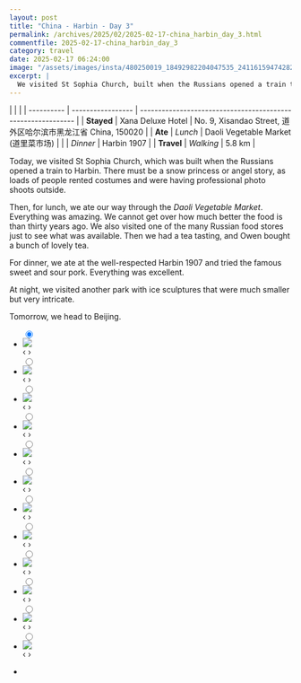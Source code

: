 ```yaml
---
layout: post
title: "China - Harbin - Day 3"
permalink: /archives/2025/02/2025-02-17-china_harbin_day_3.html
commentfile: 2025-02-17-china_harbin_day_3
category: travel
date: 2025-02-17 06:24:00
image: "/assets/images/insta/480250019_18492982204047535_241161594742827272_n_18060126862802770.jpg"
excerpt: |
  We visited St Sophia Church, built when the Russians opened a train to Harbin.
---
```


|            |                   |
| ---------- | ----------------- | ------------------------------------------------------------ |
| **Stayed** | Xana Deluxe Hotel | No. 9, Xisandao Street, 道外区哈尔滨市黑龙江省 China, 150020 |
| **Ate** | _Lunch_ | Daoli Vegetable Market (道里菜市场)                          |
|            | _Dinner_ | Harbin 1907                                                  |
| **Travel** | _Walking_ | 5.8 km                                                       |

Today, we visited St Sophia Church, which was built when the Russians opened a train to Harbin. There must be a snow princess or angel story, as loads of people rented costumes and were having professional photo shoots outside.

Then, for lunch, we ate our way through the _Daoli Vegetable Market_. Everything was amazing. We cannot get over how much better the food is than thirty years ago. We also visited one of the many Russian food stores just to see what was available. Then we had a tea tasting, and Owen bought a bunch of lovely tea.

For dinner, we ate at the well-respected Harbin 1907 and tried the famous sweet and sour pork. Everything was excellent.

At night, we visited another park with ice sculptures that were much smaller but very intricate.

Tomorrow, we head to Beijing.

<ul class="slides">
    <input type="radio" name="radio-btn" id="img-1" checked="checked" />
    <li class="slide-container">
        <div class="slide">
          <a href="/assets/images/insta/480084438_18492982420047535_151145146368953179_n_17896320489152876.jpg"><img src="/assets/images/insta/480084438_18492982420047535_151145146368953179_n_17896320489152876.jpg" /></a>
        </div>
    <div class="nav">
      <label for="img-12" class="prev">&#x2039;</label>
      <label for="img-2" class="next">&#x203a;</label>
    </div>
    </li>
        <input type="radio" name="radio-btn" id="img-2"  />
    <li class="slide-container">
        <div class="slide">
          <a href="/assets/images/insta/479901292_18492982435047535_5648828820117027815_n_18033472403263404.jpg"><img src="/assets/images/insta/479901292_18492982435047535_5648828820117027815_n_18033472403263404.jpg" /></a>
        </div>
    <div class="nav">
      <label for="img-1" class="prev">&#x2039;</label>
      <label for="img-3" class="next">&#x203a;</label>
    </div>
    </li>
        <input type="radio" name="radio-btn" id="img-3"  />
    <li class="slide-container">
        <div class="slide">
          <a href="/assets/images/insta/480242583_18492982477047535_47360446368208167_n_18037796138420966.jpg"><img src="/assets/images/insta/480242583_18492982477047535_47360446368208167_n_18037796138420966.jpg" /></a>
        </div>
    <div class="nav">
      <label for="img-2" class="prev">&#x2039;</label>
      <label for="img-4" class="next">&#x203a;</label>
    </div>
    </li>
        <input type="radio" name="radio-btn" id="img-4"  />
    <li class="slide-container">
        <div class="slide">
          <a href="/assets/images/insta/480237553_18492982489047535_8900724226246987212_n_17962658135855328.jpg"><img src="/assets/images/insta/480237553_18492982489047535_8900724226246987212_n_17962658135855328.jpg" /></a>
        </div>
    <div class="nav">
      <label for="img-3" class="prev">&#x2039;</label>
      <label for="img-5" class="next">&#x203a;</label>
    </div>
    </li>
        <input type="radio" name="radio-btn" id="img-5"  />
    <li class="slide-container">
        <div class="slide">
          <a href="/assets/images/insta/480215230_18492982501047535_8756146951044285353_n_18020995802438249.jpg"><img src="/assets/images/insta/480215230_18492982501047535_8756146951044285353_n_18020995802438249.jpg" /></a>
        </div>
    <div class="nav">
      <label for="img-4" class="prev">&#x2039;</label>
      <label for="img-6" class="next">&#x203a;</label>
    </div>
    </li>
        <input type="radio" name="radio-btn" id="img-6"  />
    <li class="slide-container">
        <div class="slide">
          <a href="/assets/images/insta/480045920_18492982513047535_5311891244326411117_n_18263503969282353.jpg"><img src="/assets/images/insta/480045920_18492982513047535_5311891244326411117_n_18263503969282353.jpg" /></a>
        </div>
    <div class="nav">
      <label for="img-5" class="prev">&#x2039;</label>
      <label for="img-7" class="next">&#x203a;</label>
    </div>
    </li>
        <input type="radio" name="radio-btn" id="img-7"  />
    <li class="slide-container">
        <div class="slide">
          <a href="/assets/images/insta/480071194_18492982528047535_925749839809325503_n_18047498327240307.jpg"><img src="/assets/images/insta/480071194_18492982528047535_925749839809325503_n_18047498327240307.jpg" /></a>
        </div>
    <div class="nav">
      <label for="img-6" class="prev">&#x2039;</label>
      <label for="img-8" class="next">&#x203a;</label>
    </div>
    </li>
        <input type="radio" name="radio-btn" id="img-8"  />
    <li class="slide-container">
        <div class="slide">
          <a href="/assets/images/insta/479170478_18492982537047535_4030482435640679660_n_17929423238897351.jpg"><img src="/assets/images/insta/479170478_18492982537047535_4030482435640679660_n_17929423238897351.jpg" /></a>
        </div>
    <div class="nav">
      <label for="img-7" class="prev">&#x2039;</label>
      <label for="img-9" class="next">&#x203a;</label>
    </div>
    </li>
        <input type="radio" name="radio-btn" id="img-9"  />
    <li class="slide-container">
        <div class="slide">
          <a href="/assets/images/insta/478663254_18492982549047535_721683511374433742_n_17991244187784019.jpg"><img src="/assets/images/insta/478663254_18492982549047535_721683511374433742_n_17991244187784019.jpg" /></a>
        </div>
    <div class="nav">
      <label for="img-8" class="prev">&#x2039;</label>
      <label for="img-10" class="next">&#x203a;</label>
    </div>
    </li>
        <input type="radio" name="radio-btn" id="img-10"  />
    <li class="slide-container">
        <div class="slide">
          <a href="/assets/images/insta/479965044_18492982564047535_7436786159221642378_n_18461661583068087.jpg"><img src="/assets/images/insta/479965044_18492982564047535_7436786159221642378_n_18461661583068087.jpg" /></a>
        </div>
    <div class="nav">
      <label for="img-9" class="prev">&#x2039;</label>
      <label for="img-11" class="next">&#x203a;</label>
    </div>
    </li>
        <input type="radio" name="radio-btn" id="img-11"  />
    <li class="slide-container">
        <div class="slide">
          <a href="/assets/images/insta/479881738_18492982573047535_2923209470323264234_n_18049929178976719.jpg"><img src="/assets/images/insta/479881738_18492982573047535_2923209470323264234_n_18049929178976719.jpg" /></a>
        </div>
    <div class="nav">
      <label for="img-10" class="prev">&#x2039;</label>
      <label for="img-12" class="next">&#x203a;</label>
    </div>
    </li>
    
 <input type="radio" name="radio-btn" id="img-12" />
 <li class="slide-container">
 <div class="slide">
 <a href="/assets/images/insta/480250019_18492982204047535_241161594742827272_n_18060126862802770.jpg"><img src="/assets/images/insta/480250019_18492982204047535_241161594742827272_n_18060126862802770.jpg" /></a>
 </div>
 <div class="nav">
 <label for="img-11" class="prev">&#x2039;</label>
 <label for="img-1" class="next">&#x203a;</label>
 </div>
 </li>
      
<li class="nav-dots">
      <label for="img-1" class="nav-dot" id="img-dot-1"></label>
      <label for="img-2" class="nav-dot" id="img-dot-2"></label>
      <label for="img-3" class="nav-dot" id="img-dot-3"></label>
      <label for="img-4" class="nav-dot" id="img-dot-4"></label>
      <label for="img-5" class="nav-dot" id="img-dot-5"></label>
      <label for="img-6" class="nav-dot" id="img-dot-6"></label>
      <label for="img-7" class="nav-dot" id="img-dot-7"></label>
      <label for="img-8" class="nav-dot" id="img-dot-8"></label>
      <label for="img-9" class="nav-dot" id="img-dot-9"></label>
      <label for="img-10" class="nav-dot" id="img-dot-10"></label>
      <label for="img-11" class="nav-dot" id="img-dot-11"></label>

 <label for="img-12" class="nav-dot" id="img-dot-12"></label>

</li>
</ul>
